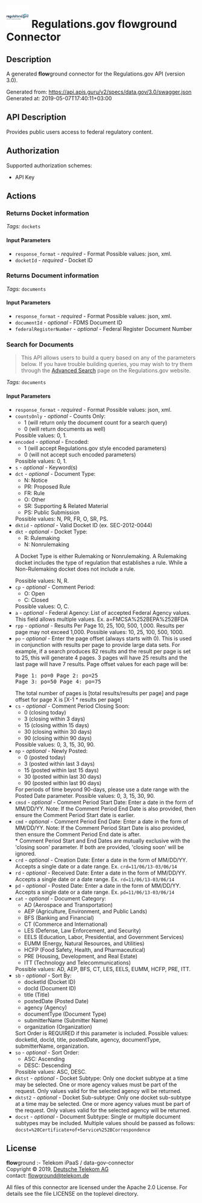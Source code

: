 # ![LOGO](logo.png) Regulations.gov **flow**ground Connector

## Description

A generated **flow**ground connector for the Regulations.gov API (version 3.0).

Generated from: https://api.apis.guru/v2/specs/data.gov/3.0/swagger.json<br/>
Generated at: 2019-05-07T17:40:11+03:00

## API Description

Provides public users access to federal regulatory content.

## Authorization

Supported authorization schemes:
- API Key
## Actions

### Returns Docket information

*Tags:* `dockets`

#### Input Parameters
* `response_format` - _required_ - Format
    Possible values: json, xml.
* `docketId` - _required_ - Docket ID

### Returns Document information

*Tags:* `documents`

#### Input Parameters
* `response_format` - _required_ - Format
    Possible values: json, xml.
* `documentId` - _optional_ - FDMS Document ID
* `federalRegisterNumber` - _optional_ - Federal Register Document Number

### Search for Documents

> This API allows users to build a query based on any of the parameters below.  If you have trouble building queries, you may wish to try them through the <a href="http://www.regulations.gov/#!advancedSearch">Advanced Search</a> page on the Regulations.gov website.

*Tags:* `documents`

#### Input Parameters
* `response_format` - _required_ - Format
    Possible values: json, xml.
* `countsOnly` - _optional_ - Counts Only: <ul><li>1 (will return only the document count for a search query)</li><li>0 (will return documents as well)</li></ul>
    Possible values: 0, 1.
* `encoded` - _optional_ - Encoded: <ul><li>1 (will accept Regulations.gov style encoded parameters)</li><li>0 (will not accept such encoded parameters)</li></ul>
    Possible values: 0, 1.
* `s` - _optional_ - Keyword(s)
* `dct` - _optional_ - Document Type: <ul><li>N: Notice</li><li>PR: Proposed Rule</li><li>FR: Rule</li><li>O: Other</li><li>SR: Supporting & Related Material</li><li>PS: Public Submission</li></ul>
    Possible values: N, PR, FR, O, SR, PS.
* `dktid` - _optional_ - Valid Docket ID (ex. SEC-2012-0044)
* `dkt` - _optional_ - Docket Type: <ul><li>R: Rulemaking</li><li>N: Nonrulemaking</li></ul><p>A Docket Type is either Rulemaking or Nonrulemaking. A Rulemaking docket includes the type of regulation that establishes a rule. While a Non-Rulemaking docket does not include a rule.</p>
    Possible values: N, R.
* `cp` - _optional_ - Comment Period: <ul><li>O: Open</li><li>C: Closed</li></ul>
    Possible values: O, C.
* `a` - _optional_ - Federal Agency: List of accepted Federal Agency values. This field allows multiple values. Ex. a=FMCSA%252BEPA%252BFDA
* `rpp` - _optional_ - Results Per Page 10, 25, 100, 500, 1,000.  Results per page may not exceed 1,000.
    Possible values: 10, 25, 100, 500, 1000.
* `po` - _optional_ - Enter the page offset (always starts with 0). This is used in conjunction with results per page to provide large data sets. For example, if a search produces 82 results and the result per page is set to 25, this will generate 4 pages. 3 pages will have 25 results and the last page will have 7 results. Page offset values for each page will be: <pre>Page 1: po=0 Page 2: po=25 Page 3: po=50 Page 4: po=75</pre> The total number of pages is [total results/results per page] and page offset for page X is [X-1 * results per page]
* `cs` - _optional_ - Comment Period Closing Soon: <ul><li>0 (closing today)</li><li>3 (closing within 3 days)</li><li>15 (closing within 15 days)</li><li>30 (closing within 30 days)</li><li>90 (closing within 90 days)</li></ul>
    Possible values: 0, 3, 15, 30, 90.
* `np` - _optional_ - Newly Posted: <ul><li>0 (posted today)</li><li>3 (posted within last 3 days)</li><li>15 (posted within last 15 days)</li><li>30 (posted within last 30 days)</li><li>90 (posted within last 90 days)</li></ul>  For periods of time beyond 90-days, please use a date range with the Posted Date parameter.
    Possible values: 0, 3, 15, 30, 90.
* `cmsd` - _optional_ - Comment Period Start Date: Enter a date in the form of MM/DD/YY. Note: If the Comment Period End Date is also provided, then ensure the Comment Period Start date is earlier.
* `cmd` - _optional_ - Comment Period End Date: Enter a date in the form of MM/DD/YY. Note: If the Comment Period Start Date is also provided, then ensure the Comment Period End date is after.<br/>* Comment Period Start and End Dates are mutually exclusive with the 'closing soon' parameter. If both are provided, 'closing soon' will be ignored.
* `crd` - _optional_ - Creation Date: Enter a date in the form of MM/DD/YY. Accepts a single date or a date range. Ex. <code>crd=11/06/13-03/06/14</code>
* `rd` - _optional_ - Received Date: Enter a date in the form of MM/DD/YY. Accepts a single date or a date range. Ex. <code>rd=11/06/13-03/06/14</code>
* `pd` - _optional_ - Posted Date: Enter a date in the form of MM/DD/YY. Accepts a single date or a date range. Ex. <code>pd=11/06/13-03/06/14</code>
* `cat` - _optional_ - Document Category: <ul><li>AD (Aerospace and Transportation)</li> <li>AEP (Agriculture, Environment, and Public Lands)</li> <li>BFS (Banking and Financial)</li> <li>CT (Commerce and International)</li> <li>LES (Defense, Law Enforcement, and Security)</li> <li>EELS (Education, Labor, Presidential, and Government Services)</li> <li>EUMM (Energy, Natural Resources, and Utilities)</li> <li>HCFP (Food Safety, Health, and Pharmaceutical)</li> <li>PRE (Housing, Development, and Real Estate)</li> <li>ITT (Technology and Telecommunications)</li></ul>
    Possible values: AD, AEP, BFS, CT, LES, EELS, EUMM, HCFP, PRE, ITT.
* `sb` - _optional_ - Sort By: <ul><li>docketId (Docket ID)</li><li>docId (Document ID)</li><li>title (Title)</li><li>postedDate (Posted Date)</li><li>agency (Agency)</li><li>documentType (Document Type)</li><li>submitterName (Submitter Name)</li><li>organization (Organization)</li></ul> Sort Order is REQUIRED if this parameter is included.
    Possible values: docketId, docId, title, postedDate, agency, documentType, submitterName, organization.
* `so` - _optional_ - Sort Order: <ul><li>ASC: Ascending</li><li>DESC: Descending</li></ul>
    Possible values: ASC, DESC.
* `dktst` - _optional_ - Docket Subtype: Only one docket subtype at a time may be selected. One or more agency values must be part of the request. Only values valid for the selected agency will be returned.
* `dktst2` - _optional_ - Docket Sub-subtype: Only one docket sub-subtype at a time may be selected. One or more agency values must be part of the request. Only values valid for the selected agency will be returned.
* `docst` - _optional_ - Document Subtype: Single or multiple document subtypes may be included.  Multiple values should be passed as follows: <code>docst=%20Certificate+of+Service%252BCorrespondence</code>

## License

**flow**ground :- Telekom iPaaS / data-gov-connector<br/>
Copyright © 2019, [Deutsche Telekom AG](https://www.telekom.de)<br/>
contact: flowground@telekom.de

All files of this connector are licensed under the Apache 2.0 License. For details
see the file LICENSE on the toplevel directory.
